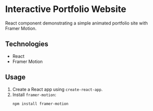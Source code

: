 # Interactive Portfolio Website

React component demonstrating a simple animated portfolio site with Framer Motion.

## Technologies
- React
- Framer Motion

## Usage
1. Create a React app using `create-react-app`.
2. Install `framer-motion`:
   ```bash
   npm install framer-motion
